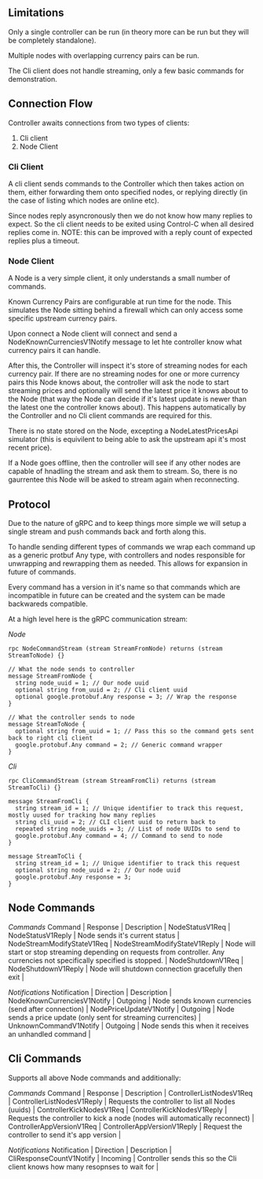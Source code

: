 ## Limitations

Only a single controller can be run (in theory more can be run but they will be completely standalone).

Multiple nodes with overlapping currency pairs can be run.

The Cli client does not handle streaming, only a few basic commands for demonstration.

## Connection Flow

Controller awaits connections from two types of clients:
1. Cli client
2. Node Client

### Cli Client

A cli client sends commands to the Controller which then takes action on them, either forwarding them onto specified nodes, or replying directly (in the case of listing which nodes are online etc).

Since nodes reply asyncronously then we do not know how many replies to expect. So the cli client needs to be exited using Control-C when all desired replies come in. NOTE: this can be improved with a reply count of expected replies plus a timeout.

### Node Client

A Node is a very simple client, it only understands a small number of commands.

Known Currency Pairs are configurable at run time for the node. This simulates the Node sitting behind a firewall which can only access some specific upstream currency pairs.

Upon connect a Node client will connect and send a NodeKnownCurrenciesV1Notify message to let hte controller know what currency pairs it can handle.

After this, the Controller will inspect it's store of streaming nodes for each currency pair. If there are no streaming nodes for one or more currency pairs this Node knows about, the controller will ask the node to start streaming prices and optionally will send the latest price it knows about to the Node (that way the Node can decide if it's latest update is newer than the latest one the controller knows about). This happens automatically by the Controller and no Cli client commands are required for this.

There is no state stored on the Node, excepting a NodeLatestPricesApi simulator (this is equivilent to being able to ask the upstream api it's most recent price).

If a Node goes offline, then the controller will see if any other nodes are capable of hnadling the stream and ask them to stream. So, there is no gaurrentee this Node will be asked to stream again when reconnecting.

## Protocol

Due to the nature of gRPC and to keep things more simple we will setup a single stream and push commands back and forth along this.

To handle sending different types of commands we wrap each command up as a generic protbuf Any type, with controllers and nodes responsible for unwrapping and rewrapping them as needed. This allows for expansion in future of commands.

Every command has a version in it's name so that commands which are incompatible in future can be created and the system can be made backwareds compatible.

At a high level here is the gRPC communication stream:

*Node*
```
rpc NodeCommandStream (stream StreamFromNode) returns (stream StreamToNode) {}

// What the node sends to controller
message StreamFromNode {
  string node_uuid = 1; // Our node uuid
  optional string from_uuid = 2; // Cli client uuid
  optional google.protobuf.Any response = 3; // Wrap the response
}

// What the controller sends to node
message StreamToNode {
  optional string from_uuid = 1; // Pass this so the command gets sent back to right cli client
  google.protobuf.Any command = 2; // Generic command wrapper
}
```

*Cli*
```
rpc CliCommandStream (stream StreamFromCli) returns (stream StreamToCli) {}

message StreamFromCli {
  string stream_id = 1; // Unique identifier to track this request, mostly uused for tracking how many replies
  string cli_uuid = 2; // CLI client uuid to return back to
  repeated string node_uuids = 3; // List of node UUIDs to send to
  google.protobuf.Any command = 4; // Command to send to node
}

message StreamToCli {
  string stream_id = 1; // Unique identifier to track this request
  optional string node_uuid = 2; // Our node uuid
  google.protobuf.Any response = 3;
}
```

## Node Commands

*Commands*
Command | Response | Description |
NodeStatusV1Req | NodeStatusV1Reply | Node sends it's current status |
NodeStreamModifyStateV1Req | NodeStreamModifyStateV1Reply | Node will start or stop streaming depending on requests from controller. Any currencies not specifically specified is stopped. |
NodeShutdownV1Req | NodeShutdownV1Reply | Node will shutdown connection gracefully then exit |

*Notifications*
Notification | Direction | Description |
NodeKnownCurrenciesV1Notify | Outgoing | Node sends known currencies (send after connection) |
NodePriceUpdateV1Notify | Outgoing | Node sends a price update (only sent for streaming currencites) |
UnknownCommandV1Notify | Outgoing | Node sends this when it receives an unhandled command |

## Cli Commands

Supports all above Node commands and additionally:

*Commands*
Command | Response | Description |
ControllerListNodesV1Req | ControllerListNodesV1Reply | Requests the controller to list all Nodes (uuids) |
ControllerKickNodesV1Req | ControllerKickNodesV1Reply | Requests the controller to kick a node (nodes will automatically reconnect) |
ControllerAppVersionV1Req | ControllerAppVersionV1Reply | Request the controller to send it's app version |

*Notifications*
Notification | Direction | Description |
CliResponseCountV1Notify | Incoming | Controller sends this so the Cli client knows how many resopnses to wait for |

